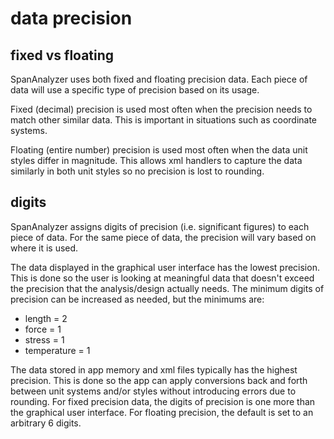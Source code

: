 # data precision

## fixed vs floating
SpanAnalyzer uses both fixed and floating precision data. Each piece of data
will use a specific type of precision based on its usage.

Fixed (decimal) precision is used most often when the precision needs to match
other similar data. This is important in situations such as coordinate systems.

Floating (entire number) precision is used most often when the data unit styles
differ in magnitude. This allows xml handlers to capture the data similarly in
both unit styles so no precision is lost to rounding.

## digits
SpanAnalyzer assigns digits of precision (i.e. significant figures) to each
piece of data. For the same piece of data, the precision will vary based on
where it is used.

The data displayed in the graphical user interface has the lowest precision.
This is done so the user is looking at meaningful data that doesn't exceed the
precision that the analysis/design actually needs. The minimum digits of
precision can be increased as needed, but the minimums are:
* length = 2
* force = 1
* stress = 1
* temperature = 1

The data stored in app memory and xml files typically has the highest precision.
This is done so the app can apply conversions back and forth between unit
systems and/or styles without introducing errors due to rounding. For fixed
precision data, the digits of precision is one more than the graphical user
interface. For floating precision, the default is set to an arbitrary 6 digits.
